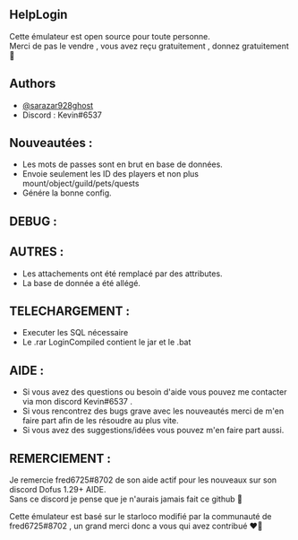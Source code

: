 ## HelpLogin

Cette émulateur est open source pour toute personne.  
Merci de pas le vendre , vous avez reçu gratuitement , donnez gratuitement 🤗

## Authors

- [@sarazar928ghost](https://github.com/sarazar928ghost) 
- Discord : Kevin#6537


## Nouveautées :

- Les mots de passes sont en brut en base de données.
- Envoie seulement les ID des players et non plus mount/object/guild/pets/quests
- Génére la bonne config.

## DEBUG :


## AUTRES :

- Les attachements ont été remplacé par des attributes.
- La base de donnée a été allégé.

## TELECHARGEMENT :

- Executer les SQL nécessaire
- Le .rar LoginCompiled contient le jar et le .bat


## AIDE :

- Si vous avez des questions ou besoin d'aide vous pouvez me contacter via mon discord Kevin#6537 .
- Si vous rencontrez des bugs grave avec les nouveautés merci de m'en faire part afin de les résoudre au plus vite.
- Si vous avez des suggestions/idées vous pouvez m'en faire part aussi.

## REMERCIEMENT :

Je remercie fred6725#8702 de son aide actif pour les nouveaux sur son discord Dofus 1.29+ AIDE.  
Sans ce discord je pense que je n'aurais jamais fait ce github 🤗

Cette émulateur est basé sur le starloco modifié par la communauté de fred6725#8702 , un grand merci donc a vous qui avez contribué ❤️‍🔥


